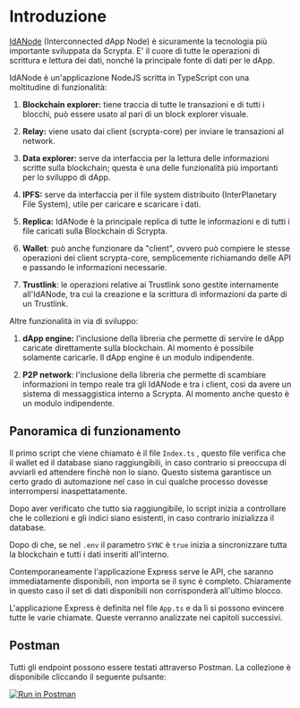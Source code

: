 # Introduzione


[IdANode](https://github.com/scryptachain/scrypta-idanodejs) (Interconnected dApp Node) è sicuramente la tecnologia più importante sviluppata da Scrypta. E' il cuore di tutte le operazioni di scrittura e lettura dei dati, nonché la principale fonte di dati per le dApp.

IdANode è un'applicazione NodeJS scritta in TypeScript con una moltitudine di funzionalità:

1.  **Blockchain explorer:** tiene traccia di tutte le transazioni e di tutti i blocchi, può essere usato al pari di un block explorer visuale.
    
2.  **Relay:** viene usato dai client (scrypta-core) per inviare le transazioni al network.
    
3.  **Data explorer:** serve da interfaccia per la lettura delle informazioni scritte sulla blockchain; questa è una delle funzionalità più importanti per lo sviluppo di dApp.
    
4.  **IPFS:** serve da interfaccia per il file system distribuito (InterPlanetary File System), utile per caricare e scaricare i dati.
    
5.  **Replica:** IdANode è la principale replica di tutte le informazioni e di tutti i file caricati sulla Blockchain di Scrypta.
    
6.  **Wallet**: può anche funzionare da "client", ovvero può compiere le stesse operazioni dei client scrypta-core, semplicemente richiamando delle API e passando le informazioni necessarie.
    
7.  **Trustlink**: le operazioni relative ai Trustlink sono gestite internamente all'IdANode, tra cui la creazione e la scrittura di informazioni da parte di un Trustlink.
    

Altre funzionalità in via di sviluppo:

1.  **dApp engine:** l'inclusione della libreria che permette di servire le dApp caricate direttamente sulla blockchain. Al momento è possibile solamente caricarle. Il dApp engine è un modulo indipendente.
    
2.  **P2P network**: l'inclusione della libreria che permette di scambiare informazioni in tempo reale tra gli IdANode e tra i client, così da avere un sistema di messaggistica interno a Scrypta. Al momento anche questo è un modulo indipendente.

## Panoramica di funzionamento


Il primo script che viene chiamato è il file `Index.ts` , questo file verifica che il wallet ed il database siano raggiungibili, in caso contrario si preoccupa di avviarli ed attendere finchè non lo siano. Questo sistema garantisce un certo grado di automazione nel caso in cui qualche processo dovesse interrompersi inaspettatamente.

Dopo aver verificato che tutto sia raggiungibile, lo script inizia a controllare che le collezioni e gli indici siano esistenti, in caso contrario inizializza il database.

Dopo di che, se nel `.env` il parametro `SYNC` è `true` inizia a sincronizzare tutta la blockchain e tutti i dati inseriti all'interno.

Contemporaneamente l'applicazione Express serve le API, che saranno immediatamente disponibili, non importa se il sync è completo. Chiaramente in questo caso il set di dati disponibili non corrisponderà all'ultimo blocco.

L'applicazione Express è definita nel file `App.ts` e da lì si possono evincere tutte le varie chiamate. Queste verranno analizzate nei capitoli successivi.

## Postman
Tutti gli endpoint possono essere testati attraverso Postman. La collezione è disponibile cliccando il seguente pulsante:

[![Run in Postman](https://run.pstmn.io/button.svg)](https://documenter.getpostman.com/view/3143294/S11Ltxfq?version=latest)
<!--stackedit_data:
eyJoaXN0b3J5IjpbLTI1NDgwMzQ0Miw5NTkwNTc5OCwtMTEzMj
M3NjgxMl19
-->
